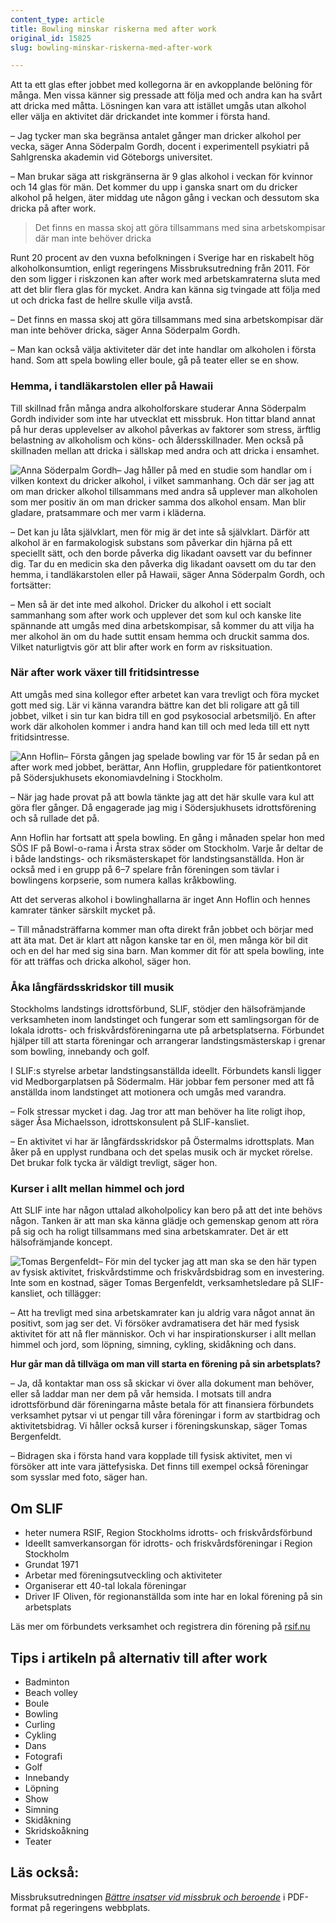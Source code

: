 ```yaml
---
content_type: article
title: Bowling minskar riskerna med after work
original_id: 15825
slug: bowling-minskar-riskerna-med-after-work

---
```


Att ta ett glas efter jobbet med kollegorna är en avkopplande belöning för många. Men vissa känner sig pressade att följa med och andra kan ha svårt att dricka med måtta. Lösningen kan vara att istället umgås utan alkohol eller välja en aktivitet där drickandet inte kommer i första hand.

– Jag tycker man ska begränsa antalet gånger man dricker alkohol per vecka, säger Anna Söderpalm Gordh, docent i experimentell psykiatri på Sahlgrenska akademin vid Göteborgs universitet.

– Man brukar säga att riskgränserna är 9 glas alkohol i veckan för kvinnor och 14 glas för män. Det kommer du upp i ganska snart om du dricker alkohol på helgen, äter middag ute någon gång i veckan och dessutom ska dricka på after work.

> Det finns en massa skoj att göra tillsammans med sina arbetskompisar där man inte behöver dricka

Runt 20 procent av den vuxna befolkningen i Sverige har en riskabelt hög alkoholkonsumtion, enligt regeringens Missbruksutredning från 2011. För den som ligger i riskzonen kan after work med arbetskamraterna sluta med att det blir flera glas för mycket. Andra kan känna sig tvingade att följa med ut och dricka fast de hellre skulle vilja avstå.

– Det finns en massa skoj att göra tillsammans med sina arbetskompisar där man inte behöver dricka, säger Anna Söderpalm Gordh.

– Man kan också välja aktiviteter där det inte handlar om alkoholen i första hand. Som att spela bowling eller boule, gå på teater eller se en show.

### Hemma, i tandläkarstolen eller på Hawaii

Till skillnad från många andra alkoholforskare studerar Anna Söderpalm Gordh individer som inte har utvecklat ett missbruk. Hon tittar bland annat på hur deras upplevelser av alkohol påverkas av faktorer som stress, ärftlig belastning av alkoholism och köns- och åldersskillnader. Men också på skillnaden mellan att dricka i sällskap med andra och att dricka i ensamhet.

![Anna Söderpalm Gordh](https://www.suntarbetsliv.se/wp-content/uploads/2015/02/anna-soderpalm-gordh_200x240ab-1.jpg "Anna Söderpalm Gordh")– Jag håller på med en studie som handlar om i vilken kontext du dricker alkohol, i vilket sammanhang. Och där ser jag att om man dricker alkohol tillsammans med andra så upplever man alkoholen som mer positiv än om man dricker samma dos alkohol ensam. Man blir gladare, pratsammare och mer varm i kläderna.

– Det kan ju låta självklart, men för mig är det inte så självklart. Därför att alkohol är en farmakologisk substans som påverkar din hjärna på ett speciellt sätt, och den borde påverka dig likadant oavsett var du befinner dig. Tar du en medicin ska den påverka dig likadant oavsett om du tar den hemma, i tandläkarstolen eller på Hawaii, säger Anna Söderpalm Gordh, och fortsätter:

– Men så är det inte med alkohol. Dricker du alkohol i ett socialt sammanhang som after work och upplever det som kul och kanske lite spännande att umgås med dina arbetskompisar, så kommer du att vilja ha mer alkohol än om du hade suttit ensam hemma och druckit samma dos. Vilket naturligtvis gör att blir after work en form av risksituation.

### När after work växer till fritidsintresse

Att umgås med sina kollegor efter arbetet kan vara trevligt och föra mycket gott med sig. Lär vi känna varandra bättre kan det bli roligare att gå till jobbet, vilket i sin tur kan bidra till en god psykosocial arbetsmiljö. En after work där alkoholen kommer i andra hand kan till och med leda till ett nytt fritidsintresse.

![Ann Hoflin](https://www.suntarbetsliv.se/wp-content/uploads/2015/02/ann_hoflin_200x240ab-1.jpg "Ann Hoflin")– Första gången jag spelade bowling var för 15 år sedan på en after work med jobbet, berättar, Ann Hoflin, gruppledare för patientkontoret på Södersjukhusets ekonomiavdelning i Stockholm.

– När jag hade provat på att bowla tänkte jag att det här skulle vara kul att göra fler gånger. Då engagerade jag mig i Södersjukhusets idrottsförening och så rullade det på.

Ann Hoflin har fortsatt att spela bowling. En gång i månaden spelar hon med SÖS IF på Bowl-o-rama i Årsta strax söder om Stockholm. Varje år deltar de i både landstings- och riksmästerskapet för landstingsanställda. Hon är också med i en grupp på 6–7 spelare från föreningen som tävlar i bowlingens korpserie, som numera kallas kråkbowling.

Att det serveras alkohol i bowlinghallarna är inget Ann Hoflin och hennes kamrater tänker särskilt mycket på.

– Till månadsträffarna kommer man ofta direkt från jobbet och börjar med att äta mat. Det är klart att någon kanske tar en öl, men många kör bil dit och en del har med sig sina barn. Man kommer dit för att spela bowling, inte för att träffas och dricka alkohol, säger hon.

### Åka långfärdsskridskor till musik

Stockholms landstings idrottsförbund, SLIF, stödjer den hälsofrämjande verksamheten inom landstinget och fungerar som ett samlingsorgan för de lokala idrotts- och friskvårdsföreningarna ute på arbetsplatserna. Förbundet hjälper till att starta föreningar och arrangerar landstingsmästerskap i grenar som bowling, innebandy och golf.

I SLIF:s styrelse arbetar landstingsanställda ideellt. Förbundets kansli ligger vid Medborgarplatsen på Södermalm. Här jobbar fem personer med att få anställda inom landstinget att motionera och umgås med varandra.

– Folk stressar mycket i dag. Jag tror att man behöver ha lite roligt ihop, säger Åsa Michaelsson, idrottskonsulent på SLIF-kansliet.

– En aktivitet vi har är långfärdsskridskor på Östermalms idrottsplats. Man åker på en upplyst rundbana och det spelas musik och är mycket rörelse. Det brukar folk tycka är väldigt trevligt, säger hon.

### Kurser i allt mellan himmel och jord

Att SLIF inte har någon uttalad alkoholpolicy kan bero på att det inte behövs någon. Tanken är att man ska känna glädje och gemenskap genom att röra på sig och ha roligt tillsammans med sina arbetskamrater. Det är ett hälsofrämjande koncept.

![Tomas Bergenfeldt](https://www.suntarbetsliv.se/wp-content/uploads/2015/02/tomas_fotoglenn_200x240ab-1.jpg "Tomas Bergenfeldt")– För min del tycker jag att man ska se den här typen av fysisk aktivitet, friskvårdstimme och friskvårdsbidrag som en investering. Inte som en kostnad, säger Tomas Bergenfeldt, verksamhetsledare på SLIF-kansliet, och tillägger:

– Att ha trevligt med sina arbetskamrater kan ju aldrig vara något annat än positivt, som jag ser det. Vi försöker avdramatisera det här med fysisk aktivitet för att nå fler människor. Och vi har inspirationskurser i allt mellan himmel och jord, som löpning, simning, cykling, skidåkning och dans.

**Hur går man då tillväga om man vill starta en förening på sin arbetsplats?**

– Ja, då kontaktar man oss så skickar vi över alla dokument man behöver, eller så laddar man ner dem på vår hemsida. I motsats till andra idrottsförbund där föreningarna måste betala för att finansiera förbundets verksamhet pytsar vi ut pengar till våra föreningar i form av startbidrag och aktivitetsbidrag. Vi håller också kurser i föreningskunskap, säger Tomas Bergenfeldt.

– Bidragen ska i första hand vara kopplade till fysisk aktivitet, men vi försöker att inte vara jättefysiska. Det finns till exempel också föreningar som sysslar med foto, säger han.

Om SLIF
-------

*   heter numera RSIF, Region Stockholms idrotts- och friskvårdsförbund
*   Ideellt samverkansorgan för idrotts- och friskvårdsföreningar i Region Stockholm
*   Grundat 1971
*   Arbetar med föreningsutveckling och aktiviteter
*   Organiserar ett 40-tal lokala föreningar
*   Driver IF Oliven, för regionanställda som inte har en lokal förening på sin arbetsplats

Läs mer om förbundets verksamhet och registrera din förening på [rsif.nu](https://regionstockholmsif.se/)

Tips i artikeln på alternativ till after work
---------------------------------------------

*   Badminton
*   Beach volley
*   Boule
*   Bowling
*   Curling
*   Cykling
*   Dans
*   Fotografi
*   Golf
*   Innebandy
*   Löpning
*   Show
*   Simning
*   Skidåkning
*   Skridskoåkning
*   Teater

Läs också:
----------

Missbruksutredningen [_Bättre insatser vid missbruk och beroende_](http://www.regeringen.se/rattsdokument/statens-offentliga-utredningar/2011/04/sou-201135/ "Bättre insatser vid missbruk och beroende") i PDF-format på regeringens webbplats.

